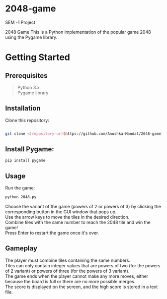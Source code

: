 # 2048-game
SEM -1 Project

2048 Game
This is a Python implementation of the popular game 2048 using the Pygame library.

# Getting Started
## Prerequisites
> Python 3.x<br>
> Pygame library


## Installation
Clone this repository:
```bash

git clone <[repository-ur](https://github.com/Anushka-Mandal/2048-game)>
```

## Install Pygame:
```bash
pip install pygame
```

## Usage
Run the game:
```bash
python 2048.py
```

Choose the variant of the game (powers of 2 or powers of 3) by clicking the corresponding button in the GUI window that pops up.<br>
Use the arrow keys to move the tiles in the desired direction.<br>
Combine tiles with the same number to reach the 2048 tile and win the game!<br>
Press Enter to restart the game once it's over.<br>

## Gameplay
The player must combine tiles containing the same numbers.<br>
Tiles can only contain integer values that are powers of two (for the powers of 2 variant) or powers of three (for the powers of 3 variant).<br>
The game ends when the player cannot make any more moves, either because the board is full or there are no more possible merges.<br>
The score is displayed on the screen, and the high score is stored in a text file.<br>



